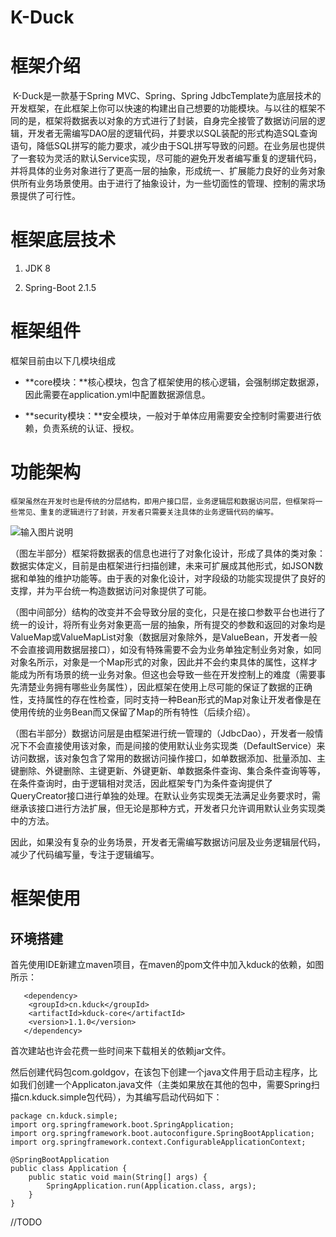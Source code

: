 # K-Duck

# 框架介绍

​    K-Duck是一款基于Spring MVC、Spring、Spring JdbcTemplate为底层技术的开发框架，在此框架上你可以快速的构建出自己想要的功能模块。与以往的框架不同的是，框架将数据表以对象的方式进行了封装，自身完全接管了数据访问层的逻辑，开发者无需编写DAO层的逻辑代码，并要求以SQL装配的形式构造SQL查询语句，降低SQL拼写的能力要求，减少由于SQL拼写导致的问题。在业务层也提供了一套较为灵活的默认Service实现，尽可能的避免开发者编写重复的逻辑代码，并将具体的业务对象进行了更高一层的抽象，形成统一、扩展能力良好的业务对象供所有业务场景使用。由于进行了抽象设计，为一些切面性的管理、控制的需求场景提供了可行性。

# 框架底层技术

1.  JDK 8

2.  Spring-Boot 2.1.5

# 框架组件

框架目前由以下几模块组成

-   **core模块：**核心模块，包含了框架使用的核心逻辑，会强制绑定数据源，因此需要在application.yml中配置数据源信息。

-   **security模块：**安全模块，一般对于单体应用需要安全控制时需要进行依赖，负责系统的认证、授权。

# 功能架构

    框架虽然在开发时也是传统的分层结构，即用户接口层，业务逻辑层和数据访问层，但框架将一些常见、重复的逻辑进行了封装，开发者只需要关注具体的业务逻辑代码的编写。

![输入图片说明](https://images.gitee.com/uploads/images/2021/0106/000120_90c0a16e_403814.png "功能架构.png")
    
（图左半部分）框架将数据表的信息也进行了对象化设计，形成了具体的类对象：数据实体定义，目前是由框架进行扫描创建，未来可扩展成其他形式，如JSON数据和单独的维护功能等。由于表的对象化设计，对字段级的功能实现提供了良好的支撑，并为平台统一构造数据访问对象提供了可能。

（图中间部分）结构的改变并不会导致分层的变化，只是在接口参数平台也进行了统一的设计，将所有业务对象更高一层的抽象，所有提交的参数和返回的对象均是ValueMap或ValueMapList对象（数据层对象除外，是ValueBean，开发者一般不会直接调用数据层接口），如没有特殊需要不会为业务单独定制业务对象，如同对象名所示，对象是一个Map形式的对象，因此并不会约束具体的属性，这样才能成为所有场景的统一业务对象。但这也会导致一些在开发控制上的难度（需要事先清楚业务拥有哪些业务属性），因此框架在使用上尽可能的保证了数据的正确性，支持属性的存在性检查，同时支持一种Bean形式的Map对象让开发者像是在使用传统的业务Bean而又保留了Map的所有特性（后续介绍）。

（图右半部分）数据访问层是由框架进行统一管理的（JdbcDao），开发者一般情况下不会直接使用该对象，而是间接的使用默认业务实现类（DefaultService）来访问数据，该对象包含了常用的数据访问操作接口，如单数据添加、批量添加、主键删除、外键删除、主键更新、外键更新、单数据条件查询、集合条件查询等等，在条件查询时，由于逻辑相对灵活，因此框架专门为条件查询提供了QueryCreator接口进行单独的处理。在默认业务实现类无法满足业务要求时，需继承该接口进行方法扩展，但无论是那种方式，开发者只允许调用默认业务实现类中的方法。

因此，如果没有复杂的业务场景，开发者无需编写数据访问层及业务逻辑层代码，减少了代码编写量，专注于逻辑编写。

# 框架使用

## 环境搭建

首先使用IDE新建立maven项目，在maven的pom文件中加入kduck的依赖，如图所示：


```
   <dependency>
    <groupId>cn.kduck</groupId>
    <artifactId>kduck-core</artifactId>
    <version>1.1.0</version>
   </dependency>
```

首次建站也许会花费一些时间来下载相关的依赖jar文件。

然后创建代码包com.goldgov，在该包下创建一个java文件用于启动主程序，比如我们创建一个Applicaton.java文件（主类如果放在其他的包中，需要Spring扫描cn.kduck.simple包代码），为其编写启动代码如下：


```
package cn.kduck.simple;
import org.springframework.boot.SpringApplication;
import org.springframework.boot.autoconfigure.SpringBootApplication;
import org.springframework.context.ConfigurableApplicationContext;

@SpringBootApplication
public class Application {
    public static void main(String[] args) {
        SpringApplication.run(Application.class, args);
    }
}
```


//TODO 